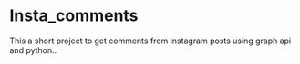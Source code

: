 # Insta_comments
This a short project to get comments from instagram posts using graph api and python..

